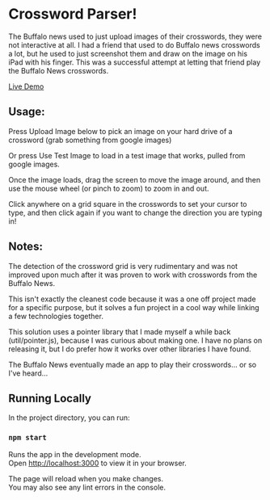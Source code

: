 # Crossword Parser!

The Buffalo news used to just upload images of their crosswords, they were not interactive at all.
I had a friend that used to do Buffalo news crosswords a lot, but he used to just screenshot them and draw on the image on his iPad with his finger.
This was a successful attempt at letting that friend play the Buffalo News crosswords.

[Live Demo](https://jordandawson.com/crosswords)

## Usage:

Press Upload Image below to pick an image on your hard drive of a crossword (grab something from google images)

Or press Use Test Image to load in a test image that works, pulled from google images.

Once the image loads, drag the screen to move the image around, and then use the mouse wheel (or pinch to zoom) to zoom in and out.

Click anywhere on a grid square in the crosswords to set your cursor to type, and then click again if you want to change the direction you are typing in!

## Notes:

The detection of the crossword grid is very rudimentary and was not improved upon much after it was proven to work with crosswords from the Buffalo News.

This isn't exactly the cleanest code because it was a one off project made for a specific purpose, but it solves a fun project in a cool way while linking a few technologies together.

This solution uses a pointer library that I made myself a while back (util/pointer.js), because I was curious about making one.
I have no plans on releasing it, but I do prefer how it works over other libraries I have found.

The Buffalo News eventually made an app to play their crosswords... or so I've heard...

## Running Locally

In the project directory, you can run:

### `npm start`

Runs the app in the development mode.\
Open [http://localhost:3000](http://localhost:3000) to view it in your browser.

The page will reload when you make changes.\
You may also see any lint errors in the console.
